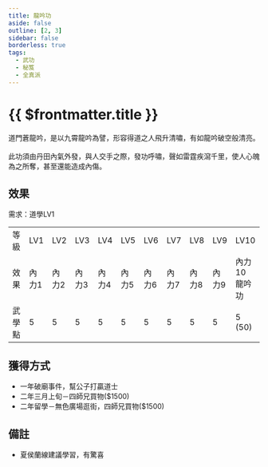 ```yaml
---
title: 龍吟功
aside: false
outline: [2, 3]
sidebar: false
borderless: true
tags:
  - 武功
  - 秘笈
  - 全真派
---
```


# {{ $frontmatter.title }}

<BookItemIcon :size="`medium`" :needLink="false" :no="7005"></BookItemIcon>

道門蒼龍吟，是以九霄龍吟為譬，形容得道之人飛升清嘯，有如龍吟破空般清亮。
<br><br>
此功須由丹田內氣外發，與人交手之際，發功呼嘯，聲如雷霆疾瀉千里，使人心魄<br>
為之所奪，甚至還能造成內傷。
<br clear="all" />

## 效果

需求：道學LV1

<table>
    <tr>
        <td>等級</td>
        <td>LV1</td>
        <td>LV2</td>
        <td>LV3</td>
        <td>LV4</td>
        <td>LV5</td>
        <td>LV6</td>
        <td>LV7</td>
        <td>LV8</td>
        <td>LV9</td>
        <td>LV10</td>
    </tr>
    <tr>
        <td>效果</td>
        <td>內力1</td>
        <td>內力2</td>
        <td>內力3</td>
        <td>內力4</td>
        <td>內力5</td>
        <td>內力6</td>
        <td>內力7</td>
        <td>內力8</td>
        <td>內力9</td>
        <td>內力10<br>龍吟功</td>
    </tr>
    <tr>
        <td>武學點</td>
        <td>5</td>
        <td>5</td>
        <td>5</td>
        <td>5</td>
        <td>5</td>
        <td>5</td>
        <td>5</td>
        <td>5</td>
        <td>5</td>
        <td>5 (50)</td>
    </tr>
</table>

## 獲得方式

- 一年破廟事件，幫公子打贏道士
- 二年三月上旬－四師兄買物($1500)
- 二年留學－無色廣場逛街，四師兄買物($1500)

## 備註

- 夏侯蘭線建議學習，有驚喜

